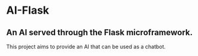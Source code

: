 # AI-Flask

## An AI served through the Flask microframework.

This project aims to provide an AI that can be used as a chatbot.